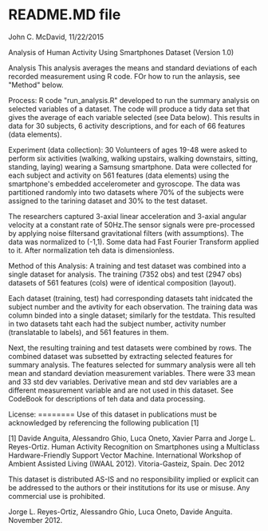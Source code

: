 # README.MD file
John C. McDavid, 11/22/2015

Analysis of Human Activity Using Smartphones Dataset (Version 1.0)

Analysis
This analysis averages the means and standard deviations of each recorded measurement using R code. FOr how to run the anlaysis, see "Method" below.

Process:
R code "run_analysis.R" developed to run the summary analysis on selected variables of a dataset. The code will produce a tidy data set that gives the average of each variable selected (see Data below).  This results in data for 30 subjects, 6 activity descriptions, and for each of 66 features (data elements).

Experiment (data collection):
30 Volunteers of ages 19-48 were asked to perform six activities (walking, walking upstairs, walking downstairs, sitting, standing, laying) wearing a Samsung smartphone. Data were collected for each subject and activity on 561 features (data elements) using the smartphone's embedded accelerometer and gyroscope. The data was partitioned randomly into two datasets where 70% of the subjects were assigned to the tarining dataset and 30% to the test dataset.

The researchers captured 3-axial linear acceleration and 3-axial angular velocity at a constant rate of 50Hz.The sensor signals were pre-processed  by applying noise filtersand gravitational filters (with assumptions).  The data was normalized to (-1,1). Some data had Fast Fourier Transform applied to it. After normalization teh data is dimensionless.

Method of this Analysis:
A training and test dataset was combined into a single dataset for analysis.  The training (7352 obs) and test (2947 obs) datasets of 561 features (cols) were of identical composition (layout).

Each dataset (training, test) had corresponding datasets taht inidcated the subject number and the avtivity for each observation. The training data was column binded into a single dataset; similarly for the testdata.   This resulted in two datasets taht each had the subject number, activity number (translatable to labels), and 561 features in them.

Next, the resulting training and test datasets were combined by rows.  The combined dataset was subsetted by extracting selected features for summary analysis.  The features selected for summary analysis were all teh mean and standard deviation measurement variables. There were 33 mean and 33 std dev variables.  Derivative mean and std dev variables are a different measurement variable and are not used in this dataset.
See CodeBook for descriptions of teh data and data processing.

<The following from original document>
License:
========
Use of this dataset in publications must be acknowledged by referencing the following publication [1] 

[1] Davide Anguita, Alessandro Ghio, Luca Oneto, Xavier Parra and Jorge L. Reyes-Ortiz. Human Activity Recognition on Smartphones using a Multiclass Hardware-Friendly Support Vector Machine. International Workshop of Ambient Assisted Living (IWAAL 2012). Vitoria-Gasteiz, Spain. Dec 2012

This dataset is distributed AS-IS and no responsibility implied or explicit can be addressed to the authors or their institutions for its use or misuse. Any commercial use is prohibited.

Jorge L. Reyes-Ortiz, Alessandro Ghio, Luca Oneto, Davide Anguita. November 2012.